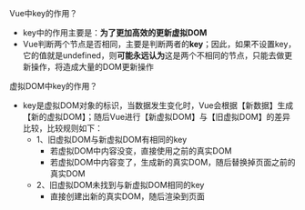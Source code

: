 Vue中key的作用？
- key中的作用主要是：**为了更加高效的更新虚拟DOM**
- Vue判断两个节点是否相同，主要是判断两者的**key**；因此，如果不设置key，它的值就是undefined，则**可能永远认为**这是两个不相同的节点，只能去做更新操作，将造成大量的DOM更新操作

虚拟DOM中key的作用？
- key是虚拟DOM对象的标识，当数据发生变化时，Vue会根据【新数据】生成【新的虚拟DOM】；随后Vue进行【新虚拟DOM】与【旧虚拟DOM】的差异比较，比较规则如下：
  - 1、旧虚拟DOM与新虚拟DOM有相同的key
    - 若虚拟DOM中内容没变，直接使用之前的真实DOM
    - 若虚拟DOM中内容变了，生成新的真实DOM，随后替换掉页面之前的真实DOM
  - 2、旧虚拟DOM未找到与新虚拟DOM相同的key
    - 直接创建出新的真实DOM，随后渲染到页面

